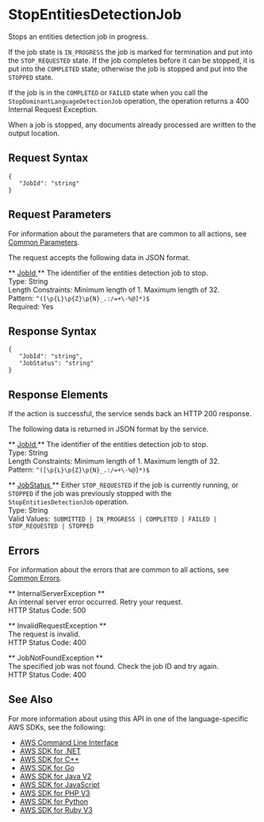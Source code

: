 # StopEntitiesDetectionJob<a name="API_StopEntitiesDetectionJob"></a>

Stops an entities detection job in progress\.

If the job state is `IN_PROGRESS` the job is marked for termination and put into the `STOP_REQUESTED` state\. If the job completes before it can be stopped, it is put into the `COMPLETED` state; otherwise the job is stopped and put into the `STOPPED` state\.

If the job is in the `COMPLETED` or `FAILED` state when you call the `StopDominantLanguageDetectionJob` operation, the operation returns a 400 Internal Request Exception\. 

When a job is stopped, any documents already processed are written to the output location\.

## Request Syntax<a name="API_StopEntitiesDetectionJob_RequestSyntax"></a>

```
{
   "JobId": "string"
}
```

## Request Parameters<a name="API_StopEntitiesDetectionJob_RequestParameters"></a>

For information about the parameters that are common to all actions, see [Common Parameters](CommonParameters.md)\.

The request accepts the following data in JSON format\.

 ** [ JobId ](#API_StopEntitiesDetectionJob_RequestSyntax) **   <a name="comprehend-StopEntitiesDetectionJob-request-JobId"></a>
The identifier of the entities detection job to stop\.  
Type: String  
Length Constraints: Minimum length of 1\. Maximum length of 32\.  
Pattern: `^([\p{L}\p{Z}\p{N}_.:/=+\-%@]*)$`   
Required: Yes

## Response Syntax<a name="API_StopEntitiesDetectionJob_ResponseSyntax"></a>

```
{
   "JobId": "string",
   "JobStatus": "string"
}
```

## Response Elements<a name="API_StopEntitiesDetectionJob_ResponseElements"></a>

If the action is successful, the service sends back an HTTP 200 response\.

The following data is returned in JSON format by the service\.

 ** [ JobId ](#API_StopEntitiesDetectionJob_ResponseSyntax) **   <a name="comprehend-StopEntitiesDetectionJob-response-JobId"></a>
The identifier of the entities detection job to stop\.  
Type: String  
Length Constraints: Minimum length of 1\. Maximum length of 32\.  
Pattern: `^([\p{L}\p{Z}\p{N}_.:/=+\-%@]*)$` 

 ** [ JobStatus ](#API_StopEntitiesDetectionJob_ResponseSyntax) **   <a name="comprehend-StopEntitiesDetectionJob-response-JobStatus"></a>
Either `STOP_REQUESTED` if the job is currently running, or `STOPPED` if the job was previously stopped with the `StopEntitiesDetectionJob` operation\.  
Type: String  
Valid Values:` SUBMITTED | IN_PROGRESS | COMPLETED | FAILED | STOP_REQUESTED | STOPPED` 

## Errors<a name="API_StopEntitiesDetectionJob_Errors"></a>

For information about the errors that are common to all actions, see [Common Errors](CommonErrors.md)\.

 ** InternalServerException **   
An internal server error occurred\. Retry your request\.  
HTTP Status Code: 500

 ** InvalidRequestException **   
The request is invalid\.  
HTTP Status Code: 400

 ** JobNotFoundException **   
The specified job was not found\. Check the job ID and try again\.  
HTTP Status Code: 400

## See Also<a name="API_StopEntitiesDetectionJob_SeeAlso"></a>

For more information about using this API in one of the language\-specific AWS SDKs, see the following:
+  [ AWS Command Line Interface](https://docs.aws.amazon.com/goto/aws-cli/comprehend-2017-11-27/StopEntitiesDetectionJob) 
+  [ AWS SDK for \.NET](https://docs.aws.amazon.com/goto/DotNetSDKV3/comprehend-2017-11-27/StopEntitiesDetectionJob) 
+  [ AWS SDK for C\+\+](https://docs.aws.amazon.com/goto/SdkForCpp/comprehend-2017-11-27/StopEntitiesDetectionJob) 
+  [ AWS SDK for Go](https://docs.aws.amazon.com/goto/SdkForGoV1/comprehend-2017-11-27/StopEntitiesDetectionJob) 
+  [ AWS SDK for Java V2](https://docs.aws.amazon.com/goto/SdkForJavaV2/comprehend-2017-11-27/StopEntitiesDetectionJob) 
+  [ AWS SDK for JavaScript](https://docs.aws.amazon.com/goto/AWSJavaScriptSDK/comprehend-2017-11-27/StopEntitiesDetectionJob) 
+  [ AWS SDK for PHP V3](https://docs.aws.amazon.com/goto/SdkForPHPV3/comprehend-2017-11-27/StopEntitiesDetectionJob) 
+  [ AWS SDK for Python](https://docs.aws.amazon.com/goto/boto3/comprehend-2017-11-27/StopEntitiesDetectionJob) 
+  [ AWS SDK for Ruby V3](https://docs.aws.amazon.com/goto/SdkForRubyV3/comprehend-2017-11-27/StopEntitiesDetectionJob) 